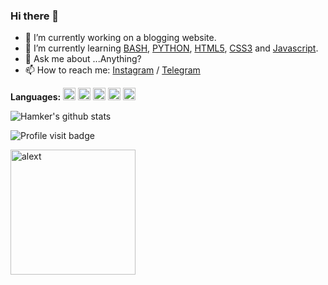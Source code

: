 ### Hi there 👋

- 🔭 I’m currently working on a blogging website.
- 🌱 I’m currently learning [BASH](https://www.gnu.org/software/bash/manual/bash.html), [PYTHON](https://github.com/python), [HTML5](https://en.wikipedia.org/wiki/HTML5), [CSS3](https://en.wikipedia.org/wiki/CSS) and [Javascript](https://en.wikipedia.org/wiki/JavaScript).
- 💬 Ask me about ...Anything?
- 📫 How to reach me: [Instagram](https://instagram.com/nikonerds) / [Telegram](https://t.me/thehamkercat)

**Languages:** 
<code><img height="20" src="https://img.favpng.com/1/6/16/bash-shell-command-line-interface-ls-png-favpng-sySx0g0xTFKCgKcq1aVVvjcCb.jpg"></code>
<code><img height="20" src="https://encrypted-tbn0.gstatic.com/images?q=tbn%3AANd9GcSVS5wOrF1fXHLGU-HDaTvt1LZG0ZF2aRmIEw&usqp=CAU"></code>
<code><img height="20" src="https://www.pngitem.com/pimgs/m/198-1985012_transparent-css3-logo-png-css-logo-transparent-background.png"></code>
<code><img height="20" src="https://icon2.cleanpng.com/20180720/bv/kisspng-javascript-logo-html-clip-art-javascript-logo-5b5188b13c2314.0304322315320700652463.jpg"></code>
<code><img height="20" src="https://p.kindpng.com/picc/s/159-1595798_python-computer-icons-programmer-javascript-programming-python-logo.png"></code>

![Hamker's github stats](https://github-readme-stats.vercel.app/api?username=thehamkercat&show_icons=true&count_private=true&title_color=333&icon_color=333&hide=["issues"])

![Profile visit badge](https://komarev.com/ghpvc/?username=thehamkercat&style=flat-square)

<img src="https://hamker.h4ck.me/Index/a.gif" alt="alext" width="200" height="200">
